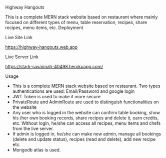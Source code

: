 Highway Hangouts

This is a complete MERN stack website based on restaurant where mainly focused on different types of menu, table reservation, recipes, share recipes, menu items, etc.
Deployment

Live Site Link

https://highway-hangouts.web.app

Live Server Link

https://stark-savannah-40498.herokuapp.com/

Usage

- This is a complete MERN stack website based on restaurant. Two types authentications are used: Email/Password and google login
- JWT Token is used to make it more secure
- PrivateRoute and AdminRoute are used to distinguish functionalities on the website
- Any user who is logged in the website can confirm table booking, show his /her own booking records, share recipes and delete it, earn credits, etc. Without login, he/she can access all recipes, menu items and chefs from the live server.
- If admin is logged in, he/she can make new admin, manage all bookings (delete and update status), recipes (read and delete), add new recipe etc.
- Mongodb atlas is used.
